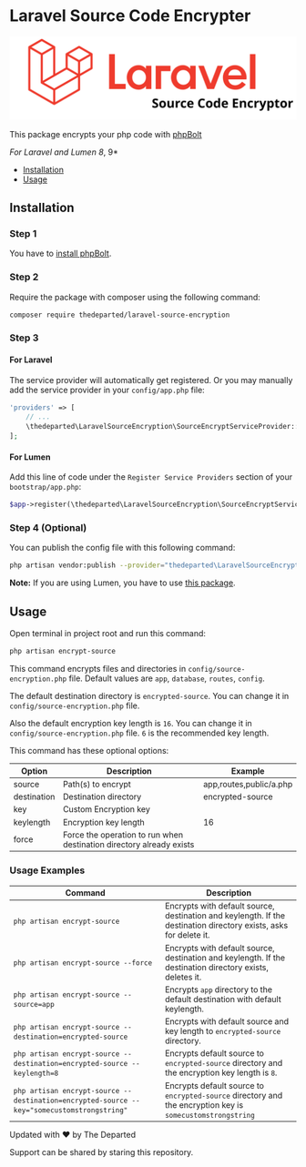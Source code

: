 # Laravel Source Code Encrypter

![](logo-img.svg)

This package encrypts your php code with [phpBolt](https://phpbolt.com) 

*For Laravel and Lumen 8*, 9*

* [Installation](#installation)
* [Usage](#usage)

## Installation

### Step 1
You have to [install phpBolt](https://phpbolt.com/download-phpbolt/).


### Step 2
Require the package with composer using the following command:
```bash
composer require thedeparted/laravel-source-encryption
```
### Step 3
#### For Laravel
The service provider will automatically get registered. Or you may manually add the service provider in your `config/app.php` file:
```php
'providers' => [
    // ...
    \thedeparted\LaravelSourceEncryption\SourceEncryptServiceProvider::class,
];
```

#### For Lumen
Add this line of code under the `Register Service Providers` section of your `bootstrap/app.php`:
```php
$app->register(\thedeparted\LaravelSourceEncryption\SourceEncryptServiceProvider::class);
```


### Step 4 (Optional)
You can publish the config file with this following command:
```bash
php artisan vendor:publish --provider="thedeparted\LaravelSourceEncryption\SourceEncryptServiceProvider" --tag=config
```
**Note:** If you are using Lumen, you have to use [this package](https://github.com/laravelista/lumen-vendor-publish).

## Usage
Open terminal in project root and run this command: 
```bash
php artisan encrypt-source
```
This command encrypts files and directories in `config/source-encryption.php` file. Default values are `app`, `database`, `routes`, `config`.

The default destination directory is `encrypted-source`. You can change it in `config/source-encryption.php` file.

Also the default encryption key length is `16`. You can change it in `config/source-encryption.php` file. `6` is the recommended key length.

This command has these optional options:

| Option      | Description                                                          | Example                 |
|-------------|----------------------------------------------------------------------|-------------------------|
| source      | Path(s) to encrypt                                                   | app,routes,public/a.php |
| destination | Destination directory                                                | encrypted-source               |
| key         | Custom Encryption key                                                |                        |
| keylength   | Encryption key length                                                | 16                       |
| force       | Force the operation to run when destination directory already exists |                         |

### Usage Examples

| Command                                                       | Description                                                                                                       |
|---------------------------------------------------------------|-------------------------------------------------------------------------------------------------------------------|
| `php artisan encrypt-source`                                  | Encrypts with default source, destination and keylength. If the destination directory exists, asks for delete it. |
| `php artisan encrypt-source --force`                          | Encrypts with default source, destination and keylength. If the destination directory exists, deletes it.         |
| `php artisan encrypt-source --source=app`                     | Encrypts `app` directory to the default destination with default keylength.                                       |
| `php artisan encrypt-source --destination=encrypted-source`               | Encrypts with default source and key length to `encrypted-source` directory.                                                  |
| `php artisan encrypt-source --destination=encrypted-source --keylength=8` | Encrypts default source to `encrypted-source` directory and the encryption key length is `8`.                                 |
| `php artisan encrypt-source --destination=encrypted-source --key="somecustomstrongstring"` | Encrypts default source to `encrypted-source` directory and the encryption key is `somecustomstrongstring` |               

Updated with ♥ by The Departed 

Support can be shared by staring this repository.
